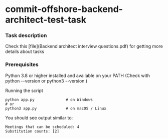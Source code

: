 # commit-offshore-backend-architect-test-task

### Task description
Check this [file](Backend architect interview questions.pdf) for getting more details about tasks

### Prerequisites
Python 3.8 or higher installed and available on your PATH
(Check with python --version or python3 --version.)

Running the script
```
python app.py              # on Windows
# or
python3 app.py             # on macOS / Linux
```

You should see output similar to:

```
Meetings that can be scheduled: 4
Substitution counts: [2]
```
